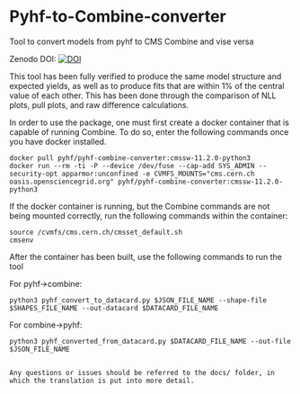 # Pyhf-to-Combine-converter
Tool to convert models from pyhf to CMS Combine and vise versa

Zenodo DOI: [![DOI](https://zenodo.org/badge/492820903.svg)](https://zenodo.org/badge/latestdoi/492820903)

This tool has been fully verified to produce the same model structure and expected yields, as well as to produce fits that are within 1% of the central value of each other. This has been done through the comparison of NLL plots, pull plots, and raw difference calculations.

In order to use the package, one must first create a docker container that is capable of running Combine. To do so, enter the following commands once you have docker installed.

```
docker pull pyhf/pyhf-combine-converter:cmssw-11.2.0-python3
docker run --rm -ti -P --device /dev/fuse --cap-add SYS_ADMIN --security-opt apparmor:unconfined -e CVMFS_MOUNTS="cms.cern.ch oasis.opensciencegrid.org" pyhf/pyhf-combine-converter:cmssw-11.2.0-python3
```

If the docker container is running, but the Combine commands are not being mounted correctly, run the following commands within the container:

```
source /cvmfs/cms.cern.ch/cmsset_default.sh
cmsenv
```

After the container has been built, use the following commands to run the tool

For pyhf->combine:

```
python3 pyhf_convert_to_datacard.py $JSON_FILE_NAME --shape-file $SHAPES_FILE_NAME --out-datacard $DATACARD_FILE_NAME
```

For combine->pyhf:

```
python3 pyhf_converted_from_datacard.py $DATACARD_FILE_NAME --out-file $JSON_FILE_NAME


Any questions or issues should be referred to the docs/ folder, in which the translation is put into more detail.